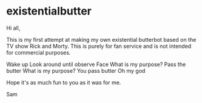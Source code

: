 # existentialbutter

Hi all,

This is my first attempt at making my own existential butterbot based on the TV show Rick and Morty. 
This is purely for fan service and is not intended for commercial purposes. 

Wake up
Look around until observe Face
What is my purpose? 
Pass the butter
What is my purpose? 
You pass butter
Oh my god

Hope it's as much fun to you as it was for me. 

Sam 
